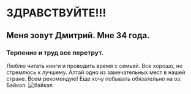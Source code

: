 # ЗДРАВСТВУЙТЕ!!!
## Меня зовут Дмитрий. Мне 34 года.

### Терпение и труд все перетрут.

 Люблю читать книги и проводить время с семьей.
Все хорошо, но стремлюсь к лучшему. Алтай одно из замечательных мест в нашей стране. Всем рекомендую!
Еще хочу побывать обязательно на оз. Байкал.
![байкал](https://github.com/DImitriy89/O-sebe/assets/117717759/86b24aa0-b702-4ffe-adc5-985fe1611ae2)


